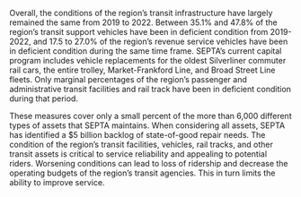 Overall, the conditions of the region’s transit infrastructure have largely remained the same from 2019 to 2022. Between 35.1% and 47.8% of the region’s transit support vehicles have been in deficient condition from 2019-2022, and 17.5 to 27.0% of the region’s revenue service vehicles have been in deficient condition during the same time frame. SEPTA’s current capital program includes vehicle replacements for the oldest Silverliner commuter rail cars, the entire trolley, Market-Frankford Line, and Broad Street Line fleets. Only marginal percentages of the region’s passenger and administrative transit facilities and rail track have been in deficient condition during that period.

These measures cover only a small percent of the more than 6,000 different types of assets that SEPTA maintains. When considering all assets, SEPTA has identified a $5 billion backlog of state-of-good repair needs. The condition of the region’s transit facilities, vehicles, rail tracks, and other transit assets is critical to service reliability and appealing to potential riders. Worsening conditions can lead to loss of ridership and decrease the operating budgets of the region’s transit agencies. This in turn limits the ability to improve service.